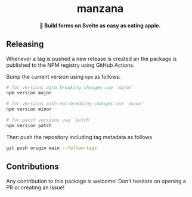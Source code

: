 <div>
  <h1 align="center">manzana</h1>
  <h4 align="center">
    🍏 Build forms on Svelte as easy as eating apple.
  </h4>
</div>

## Releasing

Whenever a tag is pushed a new release is created an the package is
published to the NPM registry using GitHub Actions.

Bump the current version using `npm` as follows:

```sh
# for versions with breaking changes use `major`
npm version major

# for versions with non-breaking changes use `minor`
npm version minor

# for patch versions use `patch`
npm version patch
```

Then push the repository including tag metadata as follows

```sh
git push origin main --follow-tags
```

## Contributions

Any contribution to this package is welcome! Don't hesitate on opening a
PR or creating an issue!
